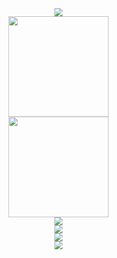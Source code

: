 <div align="center"> <img src="https://metrics.lecoq.io/Draper-crypto?template=classic&base=header%2C%20activity%2C%20community%2C%20repositories%2C%20metadata&base.indepth=false&base.hireable=false&base.skip=false&config.timezone=Asia%2FSingapore"> </div>

<div align="center"> <img height="200px" src="https://github-readme-stats.vercel.app/api?username=Draper-crypto&show_icons=true&theme=flag-india"/> </div>

<div align="center"> <img height="200px" src="https://github-readme-stats.vercel.app/api/top-langs/?username=Draper-crypto&layout=compact"/> </div>

<div align="center"> <img src="https://github-profile-trophy.vercel.app/?username=Draper-crypto&row=2&column=3&theme=flat&margin-w=15&margin-h=15&no-bg=true&no-frame=true"/> </div>

<div align="center"> <img src="https://github-readme-activity-graph.vercel.app/graph?username=Ashutosh00710&theme=Default"/> </div>

<div align="center"> <img src="https://streak-stats.demolab.com/?user=Draper-crypto"/> </div>
 
  
<div align="center"> <img src="https://stats.justsong.cn/api/leetcode/?username=quanpeng&theme=light&lang=zh-CN"/> </div>


